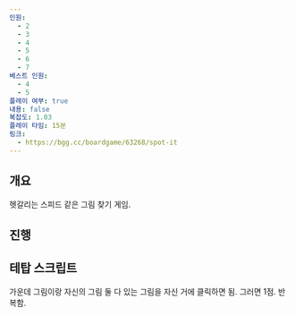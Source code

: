 ```yaml
---
인원:
  - 2
  - 3
  - 4
  - 5
  - 6
  - 7
베스트 인원:
  - 4
  - 5
플레이 여부: true
내용: false
복잡도: 1.03
플레이 타임: 15분
링크:
  - https://bgg.cc/boardgame/63268/spot-it
---
```

## 개요
헷갈리는 스피드 같은 그림 찾기 게임.
## 진행

## 테탑 스크립트
가운데 그림이랑 자신의 그림 둘 다 있는 그림을 자신 거에 클릭하면 됨.
그러면 1점.
반복함.